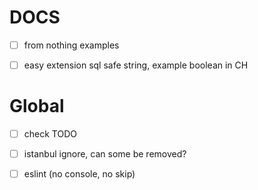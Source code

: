 # DOCS

-   [ ] from nothing examples

-   [ ] easy extension sql safe string, example boolean in CH

# Global

-   [ ] check TODO

-   [ ] istanbul ignore, can some be removed?

-   [ ] eslint (no console, no skip)
